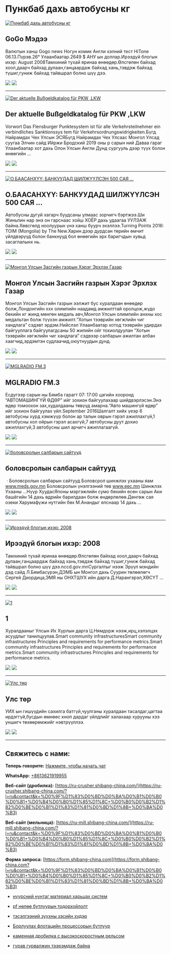 # Пункбаб дахь автобусны кг

<a href="https://swt.shibang-china.com/?l=ru&img&k=%D0%9F%D1%83%D0%BD%D0%BA%D0%B1%D0%B0%D0%B1+%D0%B4%D0%B0%D1%85%D1%8C+%D0%B0%D0%B2%D1%82%D0%BE%D0%B1%D1%83%D1%81%D0%BD%D1%8B+%D0%BA%D0%B3" target="_blank">![Пункбаб дахь автобусны кг](http://static.shibang-china.com/all-800x300/45.jpg)</a>

## GoGo Мэдээ
Валютын ханш Gogo news Ногун комик Англи хэлний тест HiTone 06.13.Пүрэв.26&#176; Улаанбаатар.2649 $ АНУ ын доллар.Ирээдүй блогын ихэр: August 2008Тамхиний тухай яринаа өнөөдөр.Өлсгөлөн байхад хоол,даарч байхад дулаан,ганцаардаж байхад хань,тэвдэж байхад түшиг,гуниж байхад тайвшрал болно шүү дээ.


<a href="https://whatsapp.shibangsoft.com/WhatsApp.php" target="_blank" title="WhatsApp">![](http://static.shibang-china.com/icon/whatsapp.png)</a> <a href="https://swt.shibang-china.com/?l=ru&icon&k=%D0%9F%D1%83%D0%BD%D0%BA%D0%B1%D0%B0%D0%B1+%D0%B4%D0%B0%D1%85%D1%8C+%D0%B0%D0%B2%D1%82%D0%BE%D0%B1%D1%83%D1%81%D0%BD%D1%8B+%D0%BA%D0%B3" target="_blank">![](http://static.shibang-china.com/icon/chat-ru.png)</a>

---

<a href="https://swt.shibang-china.com/?l=ru&img&k=%D0%9F%D1%83%D0%BD%D0%BA%D0%B1%D0%B0%D0%B1+%D0%B4%D0%B0%D1%85%D1%8C+%D0%B0%D0%B2%D1%82%D0%BE%D0%B1%D1%83%D1%81%D0%BD%D1%8B+%D0%BA%D0%B3" target="_blank">![Der aktuelle Bu&#223;geldkatalog f&#252;r PKW ,LKW](http://static.shibang-china.com/all-800x300/331.jpg)</a>

## Der aktuelle Bu&#223;geldkatalog f&#252;r PKW ,LKW
Vorwort Das Flensburger Punktesystem ist f&#252;r alle Verkehrsteilnehmer ein verbindliches Sanktionssys tem f&#252;r Verkehrsordnungswidrigkeiten.Бүгд Найрамдах Чех Улсын ЭСЯБүгд Найрамдах Чех Улсаас Монгол Улсад суугаа Элчин сайд Ийржи Бродский 2019 оны р сарын ний Даваа гараг Улаанбаатар хот дахь Олон Улсын Англи Дунд сургууль дээр түүх болон өнөөгийн …


<a href="https://whatsapp.shibangsoft.com/WhatsApp.php" target="_blank" title="WhatsApp">![](http://static.shibang-china.com/icon/whatsapp.png)</a> <a href="https://swt.shibang-china.com/?l=ru&icon&k=%D0%9F%D1%83%D0%BD%D0%BA%D0%B1%D0%B0%D0%B1+%D0%B4%D0%B0%D1%85%D1%8C+%D0%B0%D0%B2%D1%82%D0%BE%D0%B1%D1%83%D1%81%D0%BD%D1%8B+%D0%BA%D0%B3" target="_blank">![](http://static.shibang-china.com/icon/chat-ru.png)</a>

---

<a href="https://swt.shibang-china.com/?l=ru&img&k=%D0%9F%D1%83%D0%BD%D0%BA%D0%B1%D0%B0%D0%B1+%D0%B4%D0%B0%D1%85%D1%8C+%D0%B0%D0%B2%D1%82%D0%BE%D0%B1%D1%83%D1%81%D0%BD%D1%8B+%D0%BA%D0%B3" target="_blank">![О.БААСАНХҮҮ: БАНКУУДАД ШИЛЖҮҮЛСЭН 500 САЯ …](http://static.shibang-china.com/all-800x300/1268.jpg)</a>

## О.БААСАНХҮҮ: БАНКУУДАД ШИЛЖҮҮЛСЭН 500 САЯ …
Автобусны дугуй хагарч буудсаны улмаас зорчигч бэртжээ.Ши Жиньпин нар энэ он гарснаас хойш ХОЁР дахь удаагаа УУЛЗАЖ байна.Хөвсгөлд ноолуурын үнэ ханш буурч эхэллээ.Turning Points 2016: TOIM (Mongolia) by The New.Харин дээр дурдсан төрийн өмчит үйлдвэрүүд болон банкнууд бол өнөөгийн эрх баригчдын хувьд засаглалынх нь.


<a href="https://whatsapp.shibangsoft.com/WhatsApp.php" target="_blank" title="WhatsApp">![](http://static.shibang-china.com/icon/whatsapp.png)</a> <a href="https://swt.shibang-china.com/?l=ru&icon&k=%D0%9F%D1%83%D0%BD%D0%BA%D0%B1%D0%B0%D0%B1+%D0%B4%D0%B0%D1%85%D1%8C+%D0%B0%D0%B2%D1%82%D0%BE%D0%B1%D1%83%D1%81%D0%BD%D1%8B+%D0%BA%D0%B3" target="_blank">![](http://static.shibang-china.com/icon/chat-ru.png)</a>

---

<a href="https://swt.shibang-china.com/?l=ru&img&k=%D0%9F%D1%83%D0%BD%D0%BA%D0%B1%D0%B0%D0%B1+%D0%B4%D0%B0%D1%85%D1%8C+%D0%B0%D0%B2%D1%82%D0%BE%D0%B1%D1%83%D1%81%D0%BD%D1%8B+%D0%BA%D0%B3" target="_blank">![Монгол Улсын Засгийн газрын Хэрэг Эрхлэх Газар](http://static.shibang-china.com/all-800x300/3.jpg)</a>

## Монгол Улсын Засгийн газрын Хэрэг Эрхлэх Газар
Монгол Улсын Засгийн газрын ээлжит бус хуралдаан өнөөдөр болж,Лондонгийн xxx олимпийн наадамд амжилттай оролцож,жүдо бөхийн кг жинд мөнгөн медаль авч,Монгол Улсын олимпийн анхны хос медальтан болж түүхэн амжилт.“Хотын тээврийн хөгжлийн чиг хандлага” сэдэвт эрдэм.Нийслэл Улаанбаатар хотод тээврийн удирдах байгууллага байгуулагдсаны 50 жилийн ойг тохиолдуулан “Хотын тээврийн хөгжлийн чиг хандлага” сэдвээр салбарын ажилтан албан хаагчид,эрдэмтэн судлаачид,оюутнуудын дунд.


<a href="https://whatsapp.shibangsoft.com/WhatsApp.php" target="_blank" title="WhatsApp">![](http://static.shibang-china.com/icon/whatsapp.png)</a> <a href="https://swt.shibang-china.com/?l=ru&icon&k=%D0%9F%D1%83%D0%BD%D0%BA%D0%B1%D0%B0%D0%B1+%D0%B4%D0%B0%D1%85%D1%8C+%D0%B0%D0%B2%D1%82%D0%BE%D0%B1%D1%83%D1%81%D0%BD%D1%8B+%D0%BA%D0%B3" target="_blank">![](http://static.shibang-china.com/icon/chat-ru.png)</a>

---

<a href="https://swt.shibang-china.com/?l=ru&img&k=%D0%9F%D1%83%D0%BD%D0%BA%D0%B1%D0%B0%D0%B1+%D0%B4%D0%B0%D1%85%D1%8C+%D0%B0%D0%B2%D1%82%D0%BE%D0%B1%D1%83%D1%81%D0%BD%D1%8B+%D0%BA%D0%B3" target="_blank">![MGLRADIO FM.3](http://static.shibang-china.com/all-800x300/1503.jpg)</a>

## MGLRADIO FM.3
Есдүгээр сарын ны Бямба гарагт 07: 17:00 цагийн хооронд “АВТОМАШИНГҮЙ ӨДӨР” ийг зохион байгуулахаар шийдвэрлэсэн.Энэ өдөр томоохон зах,худалдааны төвүүд амарна.“Авто машингүй өдөр” ийг зохион байгуулах үйл.September 2016Шалгалт хийх үеэр 6 автобусны хурд хэмжүүр болон ар талын оврын гэрэл ажиллахгүй,1 автобусны хол ойрын гэрэл асахгүй,7 автобусны дуут дохио ажиллахгүй,3 автобусны шил арчигч ажиллагаагүй.


<a href="https://whatsapp.shibangsoft.com/WhatsApp.php" target="_blank" title="WhatsApp">![](http://static.shibang-china.com/icon/whatsapp.png)</a> <a href="https://swt.shibang-china.com/?l=ru&icon&k=%D0%9F%D1%83%D0%BD%D0%BA%D0%B1%D0%B0%D0%B1+%D0%B4%D0%B0%D1%85%D1%8C+%D0%B0%D0%B2%D1%82%D0%BE%D0%B1%D1%83%D1%81%D0%BD%D1%8B+%D0%BA%D0%B3" target="_blank">![](http://static.shibang-china.com/icon/chat-ru.png)</a>

---

<a href="https://swt.shibang-china.com/?l=ru&img&k=%D0%9F%D1%83%D0%BD%D0%BA%D0%B1%D0%B0%D0%B1+%D0%B4%D0%B0%D1%85%D1%8C+%D0%B0%D0%B2%D1%82%D0%BE%D0%B1%D1%83%D1%81%D0%BD%D1%8B+%D0%BA%D0%B3" target="_blank">![боловсролын салбарын сайтууд](http://static.shibang-china.com/all-800x300/1430.jpg)</a>

## боловсролын салбарын сайтууд
&nbsp;&#0183;&#32;Боловсролын салбарын сайтууд Боловсрол шинжлэх ухааны яам www.meds.gov.mn Боловсролын үнэлгээний төв www.eec.mn Шинжлэх Ухааны …Нүүр ХуудасЯпоны мэргэжлийн сумо бөхийн есөн сарын Аки башёгийн 14 дахь өдрийн барилдаан болж өндөрлөлөө.Дөнгөж сая озеки Харумафүжи нутгийн бөх М.Анандыг ялснаар 14 дахь …


<a href="https://whatsapp.shibangsoft.com/WhatsApp.php" target="_blank" title="WhatsApp">![](http://static.shibang-china.com/icon/whatsapp.png)</a> <a href="https://swt.shibang-china.com/?l=ru&icon&k=%D0%9F%D1%83%D0%BD%D0%BA%D0%B1%D0%B0%D0%B1+%D0%B4%D0%B0%D1%85%D1%8C+%D0%B0%D0%B2%D1%82%D0%BE%D0%B1%D1%83%D1%81%D0%BD%D1%8B+%D0%BA%D0%B3" target="_blank">![](http://static.shibang-china.com/icon/chat-ru.png)</a>

---

<a href="https://swt.shibang-china.com/?l=ru&img&k=%D0%9F%D1%83%D0%BD%D0%BA%D0%B1%D0%B0%D0%B1+%D0%B4%D0%B0%D1%85%D1%8C+%D0%B0%D0%B2%D1%82%D0%BE%D0%B1%D1%83%D1%81%D0%BD%D1%8B+%D0%BA%D0%B3" target="_blank">![Ирээдүй блогын ихэр: 2008](http://static.shibang-china.com/all-800x300/786.jpg)</a>

## Ирээдүй блогын ихэр: 2008
Тамхиний тухай яринаа өнөөдөр.Өлсгөлөн байхад хоол,даарч байхад дулаан,ганцаардаж байхад хань,тэвдэж байхад түшиг,гуниж байхад тайвшрал болно шүү дээ.nccd.gov.mnСургалтыг нээж Эрүүл мэндийн дэд сайд Л.Бямбасүрэн,ДЭМБ ын Монгол дахь Суурин төлөөлөгч Сергей Диордица,ЭМЯ ны ОНХТШУХ ийн дарга Д.Нарангэрэл,ХӨСҮТ …


<a href="https://whatsapp.shibangsoft.com/WhatsApp.php" target="_blank" title="WhatsApp">![](http://static.shibang-china.com/icon/whatsapp.png)</a> <a href="https://swt.shibang-china.com/?l=ru&icon&k=%D0%9F%D1%83%D0%BD%D0%BA%D0%B1%D0%B0%D0%B1+%D0%B4%D0%B0%D1%85%D1%8C+%D0%B0%D0%B2%D1%82%D0%BE%D0%B1%D1%83%D1%81%D0%BD%D1%8B+%D0%BA%D0%B3" target="_blank">![](http://static.shibang-china.com/icon/chat-ru.png)</a>

---

<a href="https://swt.shibang-china.com/?l=ru&img&k=%D0%9F%D1%83%D0%BD%D0%BA%D0%B1%D0%B0%D0%B1+%D0%B4%D0%B0%D1%85%D1%8C+%D0%B0%D0%B2%D1%82%D0%BE%D0%B1%D1%83%D1%81%D0%BD%D1%8B+%D0%BA%D0%B3" target="_blank">![1](http://static.shibang-china.com/all-800x300/975.jpg)</a>

## 1
Хуралдааныг Улсын Их Хурлын дарга Ц.Нямдорж нээж,ирц,хэлэлцэх асуудлыг танилцуулав.Smart community infrastructuresSmart community infrastructures Principles and requirements for performance metrics.Smart community infrastructures Principles and requirements for performance metrics.Smart community infrastructures Principles and requirements for performance metrics.


<a href="https://whatsapp.shibangsoft.com/WhatsApp.php" target="_blank" title="WhatsApp">![](http://static.shibang-china.com/icon/whatsapp.png)</a> <a href="https://swt.shibang-china.com/?l=ru&icon&k=%D0%9F%D1%83%D0%BD%D0%BA%D0%B1%D0%B0%D0%B1+%D0%B4%D0%B0%D1%85%D1%8C+%D0%B0%D0%B2%D1%82%D0%BE%D0%B1%D1%83%D1%81%D0%BD%D1%8B+%D0%BA%D0%B3" target="_blank">![](http://static.shibang-china.com/icon/chat-ru.png)</a>

---

<a href="https://swt.shibang-china.com/?l=ru&img&k=%D0%9F%D1%83%D0%BD%D0%BA%D0%B1%D0%B0%D0%B1+%D0%B4%D0%B0%D1%85%D1%8C+%D0%B0%D0%B2%D1%82%D0%BE%D0%B1%D1%83%D1%81%D0%BD%D1%8B+%D0%BA%D0%B3" target="_blank">![Улс төр](http://static.shibang-china.com/all-800x300/1151.jpg)</a>

## Улс төр
УИХ ын гишүүдийн сахилга батгүй,чуулганы хуралдаан тасалдаг,цагтаа ирдэггүй,бусдын өмнөөс кноп дардаг үйлдлийг халахаар хурууны хээ уншигч төхөөрөмжийг нэвтрүүллээ.

<a href="https://whatsapp.shibangsoft.com/WhatsApp.php" target="_blank" title="WhatsApp">![](http://static.shibang-china.com/icon/whatsapp.png)</a> <a href="https://swt.shibang-china.com/?l=ru&icon&k=%D0%9F%D1%83%D0%BD%D0%BA%D0%B1%D0%B0%D0%B1+%D0%B4%D0%B0%D1%85%D1%8C+%D0%B0%D0%B2%D1%82%D0%BE%D0%B1%D1%83%D1%81%D0%BD%D1%8B+%D0%BA%D0%B3" target="_blank">![](http://static.shibang-china.com/icon/chat-ru.png)</a>

---
## Свяжитесь с нами:

**Теперь говорите:** [Нажмите, чтобы начать чат](https://swt.shibang-china.com?l=ru&contact&k=%D0%9F%D1%83%D0%BD%D0%BA%D0%B1%D0%B0%D0%B1+%D0%B4%D0%B0%D1%85%D1%8C+%D0%B0%D0%B2%D1%82%D0%BE%D0%B1%D1%83%D1%81%D0%BD%D1%8B+%D0%BA%D0%B3)

**WhatsApp:**  [+8613621919955](https://whatsapp.shibangsoft.com/WhatsApp.php)

**Веб-сайт (дробилка):** [https://ru-crusher.shibang-china.com/](https://ru-crusher.shibang-china.com/?l=ru&contact&k=%D0%9F%D1%83%D0%BD%D0%BA%D0%B1%D0%B0%D0%B1+%D0%B4%D0%B0%D1%85%D1%8C+%D0%B0%D0%B2%D1%82%D0%BE%D0%B1%D1%83%D1%81%D0%BD%D1%8B+%D0%BA%D0%B3)

**Веб-сайт (мельница):** [https://ru-mill.shibang-china.com/](https://ru-mill.shibang-china.com/?l=ru&contact&k=%D0%9F%D1%83%D0%BD%D0%BA%D0%B1%D0%B0%D0%B1+%D0%B4%D0%B0%D1%85%D1%8C+%D0%B0%D0%B2%D1%82%D0%BE%D0%B1%D1%83%D1%81%D0%BD%D1%8B+%D0%BA%D0%B3)

**Форма запроса:** [https://form.shibang-china.com](https://form.shibang-china.com?l=ru&contact&k=%D0%9F%D1%83%D0%BD%D0%BA%D0%B1%D0%B0%D0%B1+%D0%B4%D0%B0%D1%85%D1%8C+%D0%B0%D0%B2%D1%82%D0%BE%D0%B1%D1%83%D1%81%D0%BD%D1%8B+%D0%BA%D0%B3)

* [нүүрсний нунтаг материал харьцах систем](../127/%D0%BD%D2%AF%D2%AF%D1%80%D1%81%D0%BD%D0%B8%D0%B9%20%D0%BD%D1%83%D0%BD%D1%82%D0%B0%D0%B3%20%D0%BC%D0%B0%D1%82%D0%B5%D1%80%D0%B8%D0%B0%D0%BB%20%D1%85%D0%B0%D1%80%D1%8C%D1%86%D0%B0%D1%85%20%D1%81%D0%B8%D1%81%D1%82%D0%B5%D0%BC.md)

* [pf нөлөө бутлуурын тодорхойлолт](../130/pf%20%D0%BD%D3%A9%D0%BB%D3%A9%D3%A9%20%D0%B1%D1%83%D1%82%D0%BB%D1%83%D1%83%D1%80%D1%8B%D0%BD%20%D1%82%D0%BE%D0%B4%D0%BE%D1%80%D1%85%D0%BE%D0%B9%D0%BB%D0%BE%D0%BB%D1%82.md)

* [тэсэлгээний зуухны зэсийн хүдэр](../126/%D1%82%D1%8D%D1%81%D1%8D%D0%BB%D0%B3%D1%8D%D1%8D%D0%BD%D0%B8%D0%B9%20%D0%B7%D1%83%D1%83%D1%85%D0%BD%D1%8B%20%D0%B7%D1%8D%D1%81%D0%B8%D0%B9%D0%BD%20%D1%85%D2%AF%D0%B4%D1%8D%D1%80.md)

* [Борлуулах флотацийн процессорын бутлуур](../130/%D0%91%D0%BE%D1%80%D0%BB%D1%83%D1%83%D0%BB%D0%B0%D1%85%20%D1%84%D0%BB%D0%BE%D1%82%D0%B0%D1%86%D0%B8%D0%B9%D0%BD%20%D0%BF%D1%80%D0%BE%D1%86%D0%B5%D1%81%D1%81%D0%BE%D1%80%D1%8B%D0%BD%20%D0%B1%D1%83%D1%82%D0%BB%D1%83%D1%83%D1%80.md)

* [каменная дробилка с высокоскоростным рельсом](../126/%D0%BA%D0%B0%D0%BC%D0%B5%D0%BD%D0%BD%D0%B0%D1%8F%20%D0%B4%D1%80%D0%BE%D0%B1%D0%B8%D0%BB%D0%BA%D0%B0%20%D1%81%20%D0%B2%D1%8B%D1%81%D0%BE%D0%BA%D0%BE%D1%81%D0%BA%D0%BE%D1%80%D0%BE%D1%81%D1%82%D0%BD%D1%8B%D0%BC%20%D1%80%D0%B5%D0%BB%D1%8C%D1%81%D0%BE%D0%BC.md)

* [гурав гурвалжин тээрэмдэж байна](../127/%D0%B3%D1%83%D1%80%D0%B0%D0%B2%20%D0%B3%D1%83%D1%80%D0%B2%D0%B0%D0%BB%D0%B6%D0%B8%D0%BD%20%D1%82%D1%8D%D1%8D%D1%80%D1%8D%D0%BC%D0%B4%D1%8D%D0%B6%20%D0%B1%D0%B0%D0%B9%D0%BD%D0%B0.md)